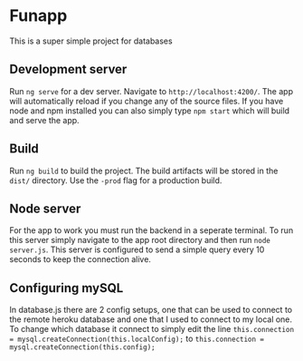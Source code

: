 # Funapp

This is a super simple project for databases

## Development server
Run `ng serve` for a dev server. Navigate to `http://localhost:4200/`. The app will automatically reload if you change any of the source files.
If you have node and npm installed you can also simply type `npm start` which will build and serve the app.

## Build

Run `ng build` to build the project. The build artifacts will be stored in the `dist/` directory. Use the `-prod` flag for a production build.


## Node server

For the app to work you must run the backend in a seperate terminal. To run this server simply navigate to the app root directory and then run `node server.js`.
This server is configured to send a simple query every 10 seconds to keep the connection alive. 

## Configuring mySQL

In database.js there are 2 config setups, one that can be used to connect to the remote heroku database and one that I used to connect to my local one.
To change which database it connect to simply edit the line 
`this.connection = mysql.createConnection(this.localConfig);` 
to 
`this.connection = mysql.createConnection(this.config);`

